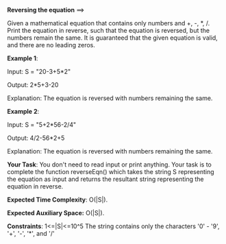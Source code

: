 **Reversing the equation** ==>

Given a mathematical equation that contains only numbers and +, -, *, /. Print the equation in reverse, such that the equation is reversed, but the numbers remain the same.
It is guaranteed that the given equation is valid, and there are no leading zeros.

**Example 1**:

Input: S = "20-3+5*2"

Output: 2*5+3-20

Explanation: The equation is reversed with numbers remaining the same.

**Example 2**:

Input: S = "5+2*56-2/4"

Output: 4/2-56*2+5

Explanation: The equation is reversed with numbers remaining the same.

**Your Task**:
You don't need to read input or print anything. Your task is to complete the function reverseEqn() which takes the string S representing the equation as input and returns the resultant string representing the equation in reverse.

**Expected Time Complexity**: O(|S|).

**Expected Auxiliary Space:** O(|S|).

**Constraints**:
1<=|S|<=10^5
The string contains only the characters '0' - '9', '+', '-', '*', and '/'